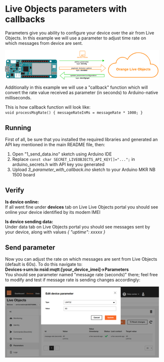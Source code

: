 # Live Objects parameters with callbacks

Parameters give you ability to configure your device over the air from Live Objects. In this example we will use a parameter to adjust time rate on which messages from device are sent.<br>

![diagram](img/parameter_diagram.png)

Additionally in this example we will use a "callback" function which will convert the rate value received as parameter (in seconds) to Arduino-native milliseconds.

This is how callback function will look like:<br>
``void processMsgRate() {
  messageRateInMs = messageRate * 1000;
}``


## Running
First of all, be sure that you installed the required libraries and generated an API key mentioned in the main README file, then:
1. Open "1_send_data.ino" sketch using Arduino IDE
2. Replace ```const char SECRET_LIVEOBJECTS_API_KEY[]="...";``` in arduino_secrets.h with API key you generated
3. Upload *3_parameter_with_callback.ino* sketch to your Arduino MKR NB 1500 board


## Verify
**Is device online:**<br>
If all went fine under **devices** tab on Live Live Objects portal you should see online your device identified by its modem IMEI

**Is device sending data:**<br>
Under data tab on Live Objects portal you should see messages sent by your device, along with values *{ "uptime": xxxxx }*

## Send parameter
Now you can adjust the rate on which messages are sent from Live Objects (default is 60s). To do this navigate to:<br>
**Devices->urn:lo:nsid:mqtt:[your_device_imei]->Parameters** <br>
You should see parameter named "message rate (seconds)" there; feel free to modify and test if message rate is sending changes accordingly:

![diagram](img/parameter_seconds.png)
